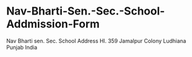# Nav-Bharti-Sen.-Sec.-School-Addmission-Form
Nav Bharti sen. Sec. School Address Hl. 359 Jamalpur Colony Ludhiana Punjab India
